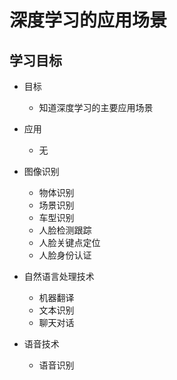 # 深度学习的应用场景

## 学习目标

- 目标
  - 知道深度学习的主要应用场景

- 应用
  - 无



- 图像识别
  - 物体识别
  - 场景识别
  - 车型识别
  - 人脸检测跟踪
  - 人脸关键点定位
  - 人脸身份认证
- 自然语言处理技术
  - 机器翻译
  - 文本识别
  - 聊天对话
- 语音技术
  - 语音识别
